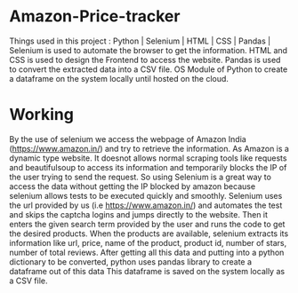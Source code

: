 # Amazon-Price-tracker
Things used in this project : Python | Selenium | HTML | CSS | Pandas |
Selenium is used to automate the browser to get the information.
HTML and CSS is used to design the Frontend to access the website.
Pandas is used to convert the extracted data into a CSV file.
OS Module of Python to create a dataframe on the system locally until hosted on the cloud.

#  Working

By the use of selenium we access the webpage of Amazon India (https://www.amazon.in/) and try to retrieve the information.
As Amazon is a dynamic type website. It doesnot allows normal scraping tools like requests and beautifulsoup to access its information and temporarily blocks the IP of the user trying to send the request.
So using Selenium is a great way to access the data without getting the IP blocked by amazon because selenium allows tests to be executed quickly and smoothly.
Selenium uses the url provided by us (i.e https://www.amazon.in/) and automates the test and skips the captcha logins and jumps directly to the website.
Then it enters the given search term provided by the user and runs the code to get the desired products.
When the products are available, selenium extracts its information like url, price, name of the product, product id, number of stars, number of total reviews.
After getting all this data and putting into a python dictionary to be converted, python uses pandas library to create a dataframe out of this data
This dataframe is saved on the system locally as a CSV file.

